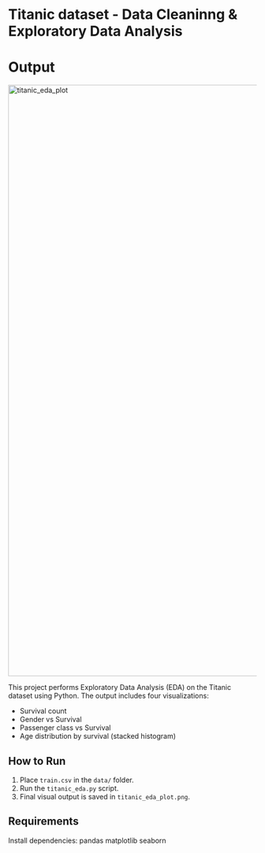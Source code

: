 # Titanic dataset  - Data Cleaninng & Exploratory Data Analysis

# Output
<img width="1500" height="1200" alt="titanic_eda_plot" src="https://github.com/user-attachments/assets/301c810f-4356-4df5-ad7b-9856b143f0b7" />

This project performs Exploratory Data Analysis (EDA) on the Titanic dataset using Python. The output includes four visualizations:
- Survival count
- Gender vs Survival
- Passenger class vs Survival
- Age distribution by survival (stacked histogram)

## How to Run

1. Place `train.csv` in the `data/` folder.
2. Run the `titanic_eda.py` script.
3. Final visual output is saved in `titanic_eda_plot.png`.

## Requirements

Install dependencies:
pandas
matplotlib
seaborn
